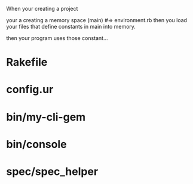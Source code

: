 When your creating a project

your a creating a memory space (main) #=> environment.rb
then you load your files that define constants in main into memory.

then your program uses those constant...
# Rakefile
# config.ur
# bin/my-cli-gem
# bin/console
# spec/spec_helper 
